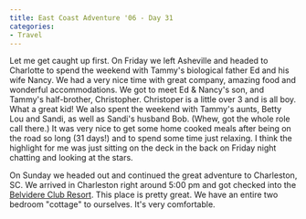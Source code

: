 ```yaml
---
title: East Coast Adventure '06 - Day 31
categories:
- Travel
---
```


Let me get caught up first. On Friday we left Asheville and headed to Charlotte to spend the weekend with Tammy's biological father Ed and his wife Nancy. We had a very nice time with great company, amazing food and wonderful accommodations. We got to meet Ed & Nancy's son, and Tammy's half-brother, Christopher. Christoper is a little over 3 and is all boy. What a great kid! We also spent the weekend with Tammy's aunts, Betty Lou and Sandi, as well as Sandi's husband Bob. (Whew, got the whole role call there.)
It was very nice to get some home cooked meals after being on the road so long (31 days!) and to spend some time just relaxing. I think the highlight for me was just sitting on the deck in the back on Friday night chatting and looking at the stars.

On Sunday we headed out and continued the great adventure to Charleston, SC. We arrived in Charleston right around 5:00 pm and got checked into the [Belvidere Club Resort](http://www.belvidereclub.com/). This place is pretty great. We have an entire two bedroom "cottage" to ourselves. It's very comfortable.
